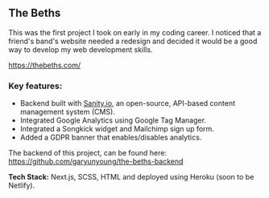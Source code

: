 ## The Beths

This was the first project I took on early in my coding career. I noticed that a friend's band's website needed a redesign and decided it would be a good way to develop my web development skills.

https://thebeths.com/

### Key features:

- Backend built with [Sanity.io](https://www.sanity.io/), an open-source, API-based content management system (CMS).
- Integrated Google Analytics using Google Tag Manager.
- Integrated a Songkick widget and Mailchimp sign up form.
- Added a GDPR banner that enables/disables analytics.

The backend of this project, can be found here: https://github.com/garyunyoung/the-beths-backend

**Tech Stack:** Next.js, SCSS, HTML and deployed using Heroku (soon to be Netlify).


